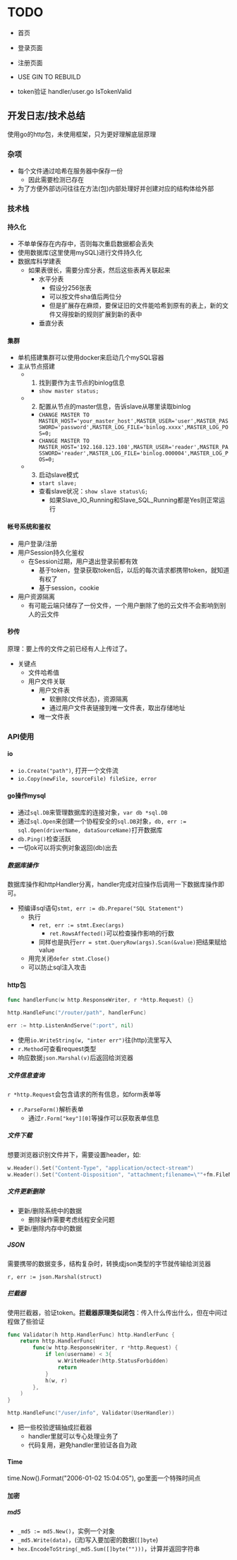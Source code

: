 # TODO 

- 首页
- 登录页面
- 注册页面
- USE GIN TO REBUILD

- token验证 handler/user.go IsTokenValid

## 开发日志/技术总结 

使用go的http包，未使用框架，只为更好理解底层原理

### 杂项

- 每个文件通过哈希在服务器中保存一份
    * 因此需要检测已存在
- 为了方便外部访问往往在方法(包)内部处理好并创建对应的结构体给外部

### 技术栈

#### 持久化

- 不单单保存在内存中，否则每次重启数据都会丢失
- 使用数据库(这里使用mySQL)进行文件持久化
- 数据库科学建表
    * 如果表很长，需要分库分表，然后这些表再关联起来
        + 水平分表
            + 假设分256张表
            + 可以按文件sha值后两位分
            + 但是扩展存在麻烦，要保证旧的文件能哈希到原有的表上，新的文件又得按新的规则扩展到新的表中
        + 垂直分表

    
#### 集群

- 单机搭建集群可以使用docker来启动几个mySQL容器
- 主从节点搭建
    * 1. 找到要作为主节点的binlog信息
        + `show master status;`
    * 2. 配置从节点的master信息，告诉slave从哪里读取binlog
        + `CHANGE MASTER TO MASTER_HOST='your_master_host',MASTER_USER='user',MASTER_PASSWORD='password',MASTER_LOG_FILE='binlog.xxxx',MASTER_LOG_POS=0;`
        + `CHANGE MASTER TO MASTER_HOST='192.168.123.108',MASTER_USER='reader',MASTER_PASSWORD='reader',MASTER_LOG_FILE='binlog.000004',MASTER_LOG_POS=0;`
    * 3. 启动slave模式
        + `start slave;`
        + 查看slave状况：`show slave status\G;`
            + 如果Slave_IO_Running和Slave_SQL_Running都是Yes则正常运行


#### 帐号系统和鉴权

- 用户登录/注册
- 用户Session持久化鉴权
    * 在Session过期，用户退出登录前都有效
        + 基于token，登录获取token后，以后的每次请求都携带token，就知道有权了
        + 基于session，cookie
- 用户资源隔离
    * 有可能云端只储存了一份文件，一个用户删除了他的云文件不会影响到别人的云文件


#### 秒传

原理：要上传的文件之前已经有人上传过了。

- 关键点
    * 文件哈希值
    * 用户文件关联
        + 用户文件表
            + 软删除(文件状态)，资源隔离
            + 通过用户文件表链接到唯一文件表，取出存储地址
        + 唯一文件表


### API使用

#### io

- `io.Create("path")`, 打开一个文件流
- `io.Copy(newFile, sourceFile) fileSize, error`


#### go操作mysql

- 通过`sql.DB`来管理数据库的连接对象，`var db *sql.DB`
- 通过`sql.Open`来创建一个协程安全的`sql.DB`对象，`db, err := sql.Open(driverName, dataSourceName)`打开数据库
- `db.Ping()`检查活跃
- 一切ok可以将实例对象返回(db)出去


##### 数据库操作

数据库操作和httpHandler分离，handler完成对应操作后调用一下数据库操作即可。

- 预编译sql语句`stmt, err := db.Prepare("SQL Statement")`
    * 执行
        + `ret, err := stmt.Exec(args)`
            + `ret.RowsAffected()`可以检查操作影响的行数
        + 同样也是执行`err = stmt.QueryRow(args).Scan(&value)`把结果赋给value
    * 用完关闭`defer stmt.Close()`
    * 可以防止sql注入攻击


#### http包

```go
func handlerFunc(w http.ResponseWriter, r *http.Request) {}

http.HandleFunc("/router/path", handlerFunc)

err := http.ListenAndServe(":port", nil)
```

- 使用`io.WriteString(w, "inter err")`往(http)流里写入
- `r.Method`可查看request类型
- 响应数据`json.Marshal(v)`后返回给浏览器


##### 文件信息查询

`r *http.Request`会包含请求的所有信息，如form表单等

- `r.ParseForm()`解析表单
    * 通过`r.Form["key"][0]`等操作可以获取表单信息


##### 文件下载

想要浏览器识别文件并下，需要设置header，如:

```go
w.Header().Set("Content-Type", "application/octect-stream")
w.Header().Set("Content-Disposition", "attachment;filename=\""+fm.FileName+"\"")
```


##### 文件更新删除

- 更新/删除系统中的数据
    * 删除操作需要考虑线程安全问题
- 更新/删除内存中的数据


##### JSON

需要携带的数据变多，结构复杂时，转换成json类型的字节就传输给浏览器

`r, err := json.Marshal(struct)`


##### 拦截器

使用拦截器，验证token。**拦截器原理类似闭包**：传入什么传出什么，但在中间过程做了些验证

```go
func Validator(h http.HandlerFunc) http.HandlerFunc {
	return http.HandlerFunc(
		func(w http.ResponseWriter, r *http.Request) {
			if len(username) < 3{
				w.WriteHeader(http.StatusForbidden)
				return
			}
			h(w, r)
		},
	)
}

http.HandleFunc("/user/info", Validator(UserHandler))
```

- 把一些校验逻辑抽成拦截器
    * handler里就可以专心处理业务了
    * 代码复用，避免handler里验证各自为政


#### Time

time.Now().Format("2006-01-02 15:04:05"), go里面一个特殊时间点


#### 加密

##### md5

- `_md5 := md5.New()`，实例一个对象
- `_md5.Write(data)`，(流)写入要加密的数据(`[]byte`)
- `hex.EncodeToString(_md5.Sum([]byte("")))`，计算并返回字符串
